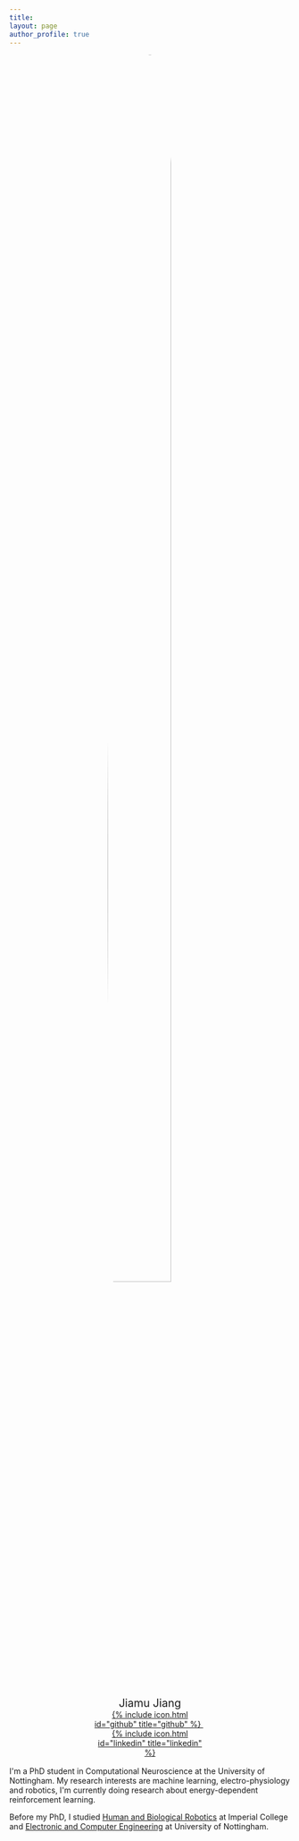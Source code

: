 ```yaml
---
title: 
layout: page
author_profile: true
---
```


<div style="margin: auto; width: 40%">
  <img src="https://github.com/jiajia-404/jiajia-404.github.io.git/images/Picar.jpeg" style="display:block; margin-left:auto; margin-right:auto; border-radius:50%; width:75%;">

  <p style="text-align:center; margin-top:5%; margin-bottom:0%; font-size: 140%;">
    Jiamu Jiang
  </p>
  <p style="text-align:center; margin:0%;">
    <a href="https://github.com/jiajia-404">
      {% include icon.html id="github" title="github" %}
    </a>
    &nbsp;
    <a href="https://www.linkedin.com/in/jiamu-j-6b107516a/">
      {% include icon.html id="linkedin" title="linkedin" %}
    </a>
  </p>
</div>
<br style="line-height:10%;">

I'm a PhD student in Computational Neuroscience at the University of Nottingham. My research interests are machine learning, electro-physiology and robotics, I'm currently doing research about energy-dependent reinforcement learning.

Before my PhD, I studied [Human and Biological Robotics](https://www.imperial.ac.uk/study/pg/bioengineering/human-and-biological-robotics-msc/) at Imperial College and [Electronic and Computer Engineering](https://www.nottingham.ac.uk/ugstudy/course/Electronic-and-Computer-Engineering-BEng) at University of Nottingham.
